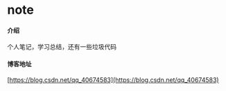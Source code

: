 # note

#### 介绍
个人笔记，学习总结，还有一些垃圾代码

#### 博客地址
[https://blog.csdn.net/qq_40674583](https://blog.csdn.net/qq_40674583)


